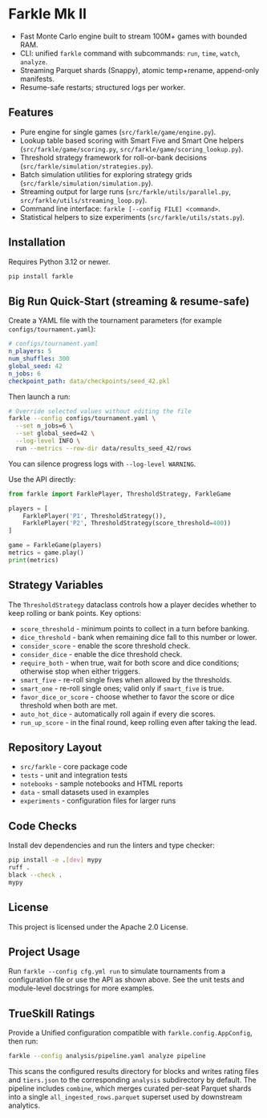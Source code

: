 # Farkle Mk II

- Fast Monte Carlo engine built to stream 100M+ games with bounded RAM.
- CLI: unified `farkle` command with subcommands: `run`, `time`, `watch`, `analyze`.
- Streaming Parquet shards (Snappy), atomic temp+rename, append-only manifests.
- Resume-safe restarts; structured logs per worker.

## Features
- Pure engine for single games (`src/farkle/game/engine.py`).
- Lookup table based scoring with Smart Five and Smart One helpers (`src/farkle/game/scoring.py`, `src/farkle/game/scoring_lookup.py`).
- Threshold strategy framework for roll-or-bank decisions (`src/farkle/simulation/strategies.py`).
- Batch simulation utilities for exploring strategy grids (`src/farkle/simulation/simulation.py`).
- Streaming output for large runs (`src/farkle/utils/parallel.py`, `src/farkle/utils/streaming_loop.py`).
- Command line interface: `farkle [--config FILE] <command>`.
- Statistical helpers to size experiments (`src/farkle/utils/stats.py`).

## Installation
Requires Python 3.12 or newer.

```bash
pip install farkle
```

## Big Run Quick-Start (streaming & resume-safe)

Create a YAML file with the tournament parameters (for example `configs/tournament.yaml`):

```yaml
# configs/tournament.yaml
n_players: 5
num_shuffles: 300
global_seed: 42
n_jobs: 6
checkpoint_path: data/checkpoints/seed_42.pkl
```

Then launch a run:

```bash
# Override selected values without editing the file
farkle --config configs/tournament.yaml \
  --set n_jobs=6 \
  --set global_seed=42 \
  --log-level INFO \
  run --metrics --row-dir data/results_seed_42/rows
```

You can silence progress logs with `--log-level WARNING`.

Use the API directly:

```python
from farkle import FarklePlayer, ThresholdStrategy, FarkleGame

players = [
    FarklePlayer('P1', ThresholdStrategy()),
    FarklePlayer('P2', ThresholdStrategy(score_threshold=400))
]

game = FarkleGame(players)
metrics = game.play()
print(metrics)
```

## Strategy Variables
The `ThresholdStrategy` dataclass controls how a player decides
whether to keep rolling or bank points. Key options:

- `score_threshold` - minimum points to collect in a turn before banking.
- `dice_threshold` - bank when remaining dice fall to this number or lower.
- `consider_score` - enable the score threshold check.
- `consider_dice` - enable the dice threshold check.
- `require_both` - when true, wait for both score and dice conditions; otherwise stop when either triggers.
- `smart_five` - re-roll single fives when allowed by the thresholds.
- `smart_one` - re-roll single ones; valid only if `smart_five` is true.
- `favor_dice_or_score` - choose whether to favor the score or dice threshold when both are met.
- `auto_hot_dice` - automatically roll again if every die scores.
- `run_up_score` - in the final round, keep rolling even after taking the lead.

## Repository Layout
- `src/farkle` - core package code
- `tests` - unit and integration tests
- `notebooks` - sample notebooks and HTML reports
- `data` - small datasets used in examples
- `experiments` - configuration files for larger runs

## Code Checks
Install dev dependencies and run the linters and type checker:

```bash
pip install -e .[dev] mypy
ruff .
black --check .
mypy
```

## License
This project is licensed under the Apache 2.0 License.

## Project Usage
Run `farkle --config cfg.yml run` to simulate tournaments from a configuration file or use
the API as shown above. See the unit tests and module-level docstrings for more
examples.

## TrueSkill Ratings
Provide a Unified configuration compatible with `farkle.config.AppConfig`, then run:

```bash
farkle --config analysis/pipeline.yaml analyze pipeline
```

This scans the configured results directory for blocks and writes rating files and `tiers.json` to the corresponding `analysis` subdirectory by default.
The pipeline includes `combine`, which merges curated per-seat Parquet shards into a single `all_ingested_rows.parquet` superset used by downstream analytics.

